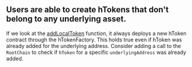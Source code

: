 ## Users are able to create hTokens that don't belong to any underlying asset.

If we look at the [addLocalToken](https://github.com/code-423n4/2023-09-maia/blob/main/src/CoreBranchRouter.sol#L62) function, it always deploys a new hToken contract through the hTokenFactory. This holds true even if hToken was already added for the underlying address. 
Consider adding a call to the `RootChain` to check if `hToken` for a specific `underlyingAddress` was already added. 